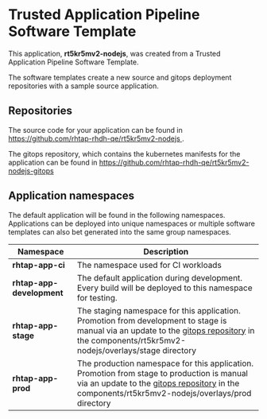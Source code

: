 # Trusted Application Pipeline Software Template

This application, **rt5kr5mv2-nodejs**, was created from a Trusted Application Pipeline Software Template.

The software templates create a new source and gitops deployment repositories with a sample source application. 

## Repositories

The source code for your application can be found in [https://github.com/rhtap-rhdh-qe/rt5kr5mv2-nodejs ](https://github.com/rhtap-rhdh-qe/rt5kr5mv2-nodejs ).
 
The gitops repository, which contains the kubernetes manifests for the application can be found in 
[https://github.com/rhtap-rhdh-qe/rt5kr5mv2-nodejs-gitops ](https://github.com/rhtap-rhdh-qe/rt5kr5mv2-nodejs-gitops ) 

## Application namespaces 

The default application will be found in the following namespaces. Applications can be deployed into unique namespaces or multiple software templates can also bet generated into the same group namespaces.  

|  Namespace   |  Description   |  
| -------- | -------- |
| **rhtap-app-ci** | The namespace used for CI workloads |
| **rhtap-app-development** | The default application during development. Every build will be deployed to this namespace for testing. |
| **rhtap-app-stage** | The staging namespace for this application. Promotion from development to stage is manual via an update to the [gitops repository](https://github.com/rhtap-rhdh-qe/rt5kr5mv2-nodejs-gitops ) in the components/rt5kr5mv2-nodejs/overlays/stage directory |
| **rhtap-app-prod** | The production namespace for this application. Promotion from stage to production is manual via an update to the [gitops repository](https://github.com/rhtap-rhdh-qe/rt5kr5mv2-nodejs-gitops ) in the components/rt5kr5mv2-nodejs/overlays/prod directory |